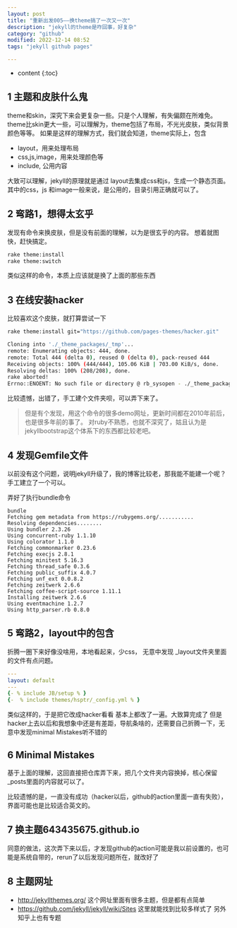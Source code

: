 ```yaml
---
layout: post
title: "重新出发005——换theme搞了一次又一次"
description: "jekyll的theme是咋回事，好复杂"
category: "github"
modified: 2022-12-14 08:52
tags: "jekyll github pages"

---
```

* content
{:toc}

## 1 主题和皮肤什么鬼
theme和skin，深究下来会更复杂一些。只是个人理解，有失偏颇在所难免。
theme比skin更大一些，可以理解为，theme包括了布局，不光光皮肤，类似背景颜色等等。
如果是这样的理解方式，我们就会知道，theme实际上，包含
* layout，用来处理布局
* css,js,image，用来处理颜色等
* include, 公用内容

大致可以理解，jekyll的原理就是通过 layout去集成css和js，生成一个静态页面。
其中的css，js 和image一般来说，是公用的，目录引用正确就可以了。

## 2 弯路1，想得太玄乎
发现有命令来换皮肤，但是没有前面的理解，以为是很玄乎的内容。
想着就图快，赶快搞定。
``` bash
rake theme:install 
rake theme:switch
```
类似这样的命令，本质上应该就是换了上面的那些东西

## 3 在线安装hacker
比较喜欢这个皮肤，就打算尝试一下
``` bash
rake theme:install git="https://github.com/pages-themes/hacker.git"

Cloning into './_theme_packages/_tmp'...
remote: Enumerating objects: 444, done.
remote: Total 444 (delta 0), reused 0 (delta 0), pack-reused 444
Receiving objects: 100% (444/444), 105.06 KiB | 703.00 KiB/s, done.
Resolving deltas: 100% (208/208), done.
rake aborted!
Errno::ENOENT: No such file or directory @ rb_sysopen - ./_theme_packages/_tmp/manifest.yml
```
比较遗憾，出错了，手工建个文件夹呗，可以弄下来了。

>但是有个发现，用这个命令的很多demo网址，更新时间都在2010年前后，也是很多年前的事了。
对ruby不熟悉，也就不深究了，姑且认为是jekyllbootstrap这个体系下的东西都比较老吧。

## 4 发现Gemfile文件
以前没有这个问题，说明jekyll升级了，我的博客比较老，那我能不能建一个呢？
手工建立了一个可以。

弄好了执行bundle命令
```
bundle
Fetching gem metadata from https://rubygems.org/...........
Resolving dependencies........
Using bundler 2.3.26
Using concurrent-ruby 1.1.10
Using colorator 1.1.0
Fetching commonmarker 0.23.6
Fetching execjs 2.8.1
Fetching minitest 5.16.3
Fetching thread_safe 0.3.6
Fetching public_suffix 4.0.7
Fetching unf_ext 0.0.8.2
Fetching zeitwerk 2.6.6
Fetching coffee-script-source 1.11.1
Installing zeitwerk 2.6.6
Using eventmachine 1.2.7
Using http_parser.rb 0.8.0
```

## 5 弯路2，layout中的包含

折腾一圈下来好像没啥用，本地看起来，少css，
无意中发现 _layout文件夹里面的文件有点问题。


``` yaml
---
layout: default
---
{- % include JB/setup % }
{-  % include themes/hsptr/_config.yml % }
```

类似这样的，于是把它改成hacker看看
基本上都改了一遍。大致算完成了
但是hacker上去以后和我想象中还是有差距，导航条啥的，还需要自己折腾一下，无意中发现minimal Mistakes听不错的

## 6 Minimal Mistakes
基于上面的理解，这回直接把仓库弄下来，把几个文件夹内容换掉，核心保留_posts里面的内容就可以了。

比较遗憾的是，一直没有成功（hacker以后，github的action里面一直有失败），界面可能也是比较适合英文的。

## 7 换主题643435675.github.io

同意的做法，这次弄下来以后，才发现github的action可能是我以前设置的，也可能是系统自带的，rerun了以后发现问题所在，就改好了

## 8 主题网址
* http://jekyllthemes.org/  这个网址里面有很多主题，但是都有点简单
* https://github.com/jekyll/jekyll/wiki/Sites 这里就能找到比较多样式了
另外知乎上也有专题


